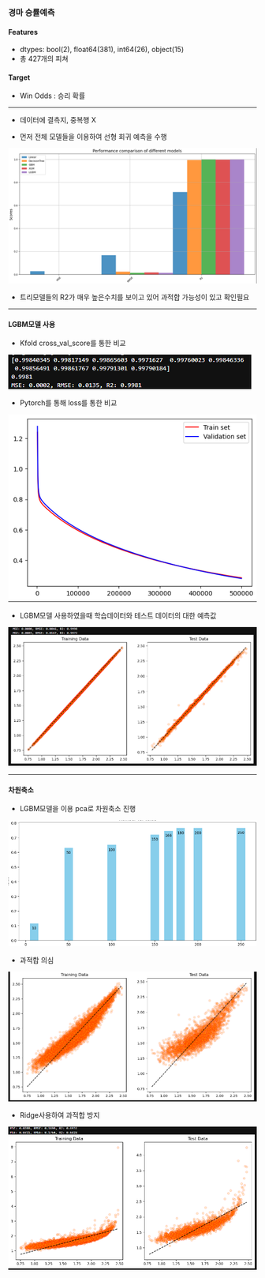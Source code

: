### 경마 승률예측

#### Features
         
 -  dtypes: bool(2), float64(381), int64(26), object(15)
 -  총 427개의 피쳐       

#### Target

 -  Win Odds : 승리 확률

    
---

- 데이터에 결측지, 중복행 X

- 먼저 전체 모델들을 이용하여 선형 회귀 예측을 수행
<img src='./image/img01.png'>

- 트리모델들의 R2가 매우 높은수치를 보이고 있어 과적합 가능성이 있고 확인필요

---
#### LGBM모델 사용

- Kfold cross_val_score를 통한 비교
<img src='./image/img02.png'>

-  Pytorch를 통해 loss를 통한 비교
<img src='./image/img03.png'>

-  LGBM모델 사용하였을때 학습데이터와 테스트 데이터의 대한 예측값
<img src='./image/img04.png'>

---

#### 차원축소

- LGBM모델을 이용 pca로 차원축소 진행
<img src='./image/img05.png'>

- 과적합 의심
<img src='./image/img06.png'>

- Ridge사용하여 과적합 방지
<img src='./image/img07.png'>
